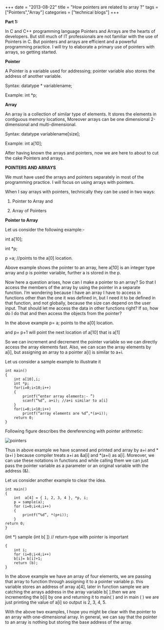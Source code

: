 +++
date = "2013-08-22"
title = "How pointers are related to array ?"
tags = ["Pointers","Array"]
categories = ["technical blogs"]
+++

__Part 1:__

In C and C++ programming language Pointers and Arrays are the hearts of developers. But still much of IT professionals are not familiar with the use of Pointers in C. But pointers and arrays are efficient and a powerful programming practice.  I will try to elaborate a primary use of pointers with arrays, so getting started.

__Pointer__

A Pointer is a variable used for addressing; pointer variable also stores the    address of another variable.

Syntax: datatype * variablename; 

Example: int *p;

__Array__

An array is a collection of similar type of elements. It stores the elements in contiguous memory locations, Moreover arrays can be one dimensional 2-dimensional and multi-dimensional.

Syntax: datatype variablename[size];

Example: int a[10];

After having known the arrays and pointers, now we are here to about to cut the cake Pointers and arrays.

__POINTERS AND ARRAYS__

We must have used the arrays and pointers separately in most of the programming practice. I will focus on using arrays with pointers.

When I say arrays with pointers, technically they can be used in two ways:

1. Pointer to Array and

2. Array of Pointers

__Pointer to Array__

Let us consider the following example:-

int a[10];

int *p;

p =a; //points to the a[0] location.

Above example shows the pointer to an array, here a[10] is an integer type array and p is pointer variable, further a is stored in the p.

Now here a question arises, how can I make a pointer to an array? So that I access the members of the array by using the pointer in a separate function. I’m wondering because I have an array I have to access in functions other than the one it was defined in, but I need it to be defined in that function, and not globally, because the size can depend on the user input. That should let me access the data in other functions right? If so, how do I do that and then access the objects from the pointer?

In the above example p= a; points to the a[0] location.

and p= p+1 will point the next location of a[10] that is a[1]

So we can increment and decrement the pointer variable so we can directly access the array elements fast. Also, we can scan the array elements by a[i], but assigning an array to a pointer a[i] is similar to a+i.

Let us consider a sample example to illustrate it

    int main()
    {
        int a[10],i;
        int *p;
        for(i=0;i<10;i++)
        {
            printf(“enter array elements:- ”)
            scanf(“%d”, a+i); //a+i similar to a[i]
        }
        for(i=0;i<10;i++)
            printf(“array elements are %d”,*(a+i));
        return 0;
    }

Following figure describes the dereferencing with pointer arithmetic:

![pointers](/images/pointers.jpg)
 
Thus in above example we have scanned and printed and array by a+i and *(a+i ) because compiler treats a+i as &a[i] and *(a+i) as a[i]. Moreover, we can use these notations in functions and while calling them we can just pass the pointer variable as a parameter or an original variable with the address (&).

Let us consider another example to clear the idea.

    int main()
    {
        int  a[4] = { 1, 2, 3, 4 }, *p, i;
        p = sample(a);
        for (i=0;i<4;i++)
        {
            printf(“%d”, *(p+i));
        }
    return 0;
    }

(int *) sample (int b[ ]) // return-type with pointer is important

    {
        int i;
        for (i=0;i<4;i++)
        b[i]= b[i]+1;
        return (b);
    }

In the above example we have an array of four elements, we are passing that array to function through assigning it to a pointer variable p. this variable stores an address of array a[4], later in function sample we are catching the arrays address in the array variable b[ ].then we are incrementing the b[i] by one and returning it to main( ) and in main ( ) we are just printing the value of a[i] so output is 2, 3, 4, 5.

With the above two examples, I hope you might be clear with the pointer to an array with one-dimensional array. In general, we can say that the pointer to an array is nothing but storing the base address of the array.